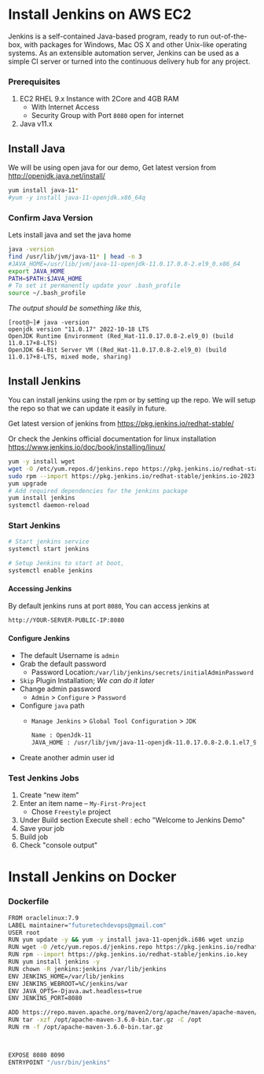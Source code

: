 # Install Jenkins on AWS EC2
Jenkins is a self-contained Java-based program, ready to run out-of-the-box, with packages for Windows, Mac OS X and other Unix-like operating systems. As an extensible automation server, Jenkins can be used as a simple CI server or turned into the continuous delivery hub for any project.

### Prerequisites
1. EC2 RHEL 9.x Instance with 2Core and 4GB RAM
   - With Internet Access
   - Security Group with Port `8080` open for internet
1. Java v11.x

## Install Java
We will be using open java for our demo, Get latest version from http://openjdk.java.net/install/
```sh
yum install java-11*
#yum -y install java-11-openjdk.x86_64q
```

### Confirm Java Version
Lets install java and set the java home
```sh
java -version
find /usr/lib/jvm/java-11* | head -n 3
#JAVA_HOME=/usr/lib/jvm/java-11-openjdk-11.0.17.0.8-2.el9_0.x86_64
export JAVA_HOME
PATH=$PATH:$JAVA_HOME
# To set it permanently update your .bash_profile
source ~/.bash_profile
```
_The output should be something like this,_
```
[root@~]# java -version
openjdk version "11.0.17" 2022-10-18 LTS
OpenJDK Runtime Environment (Red_Hat-11.0.17.0.8-2.el9_0) (build 11.0.17+8-LTS)
OpenJDK 64-Bit Server VM ((Red_Hat-11.0.17.0.8-2.el9_0) (build 11.0.17+8-LTS, mixed mode, sharing)
```

## Install Jenkins
You can install jenkins using the rpm or by setting up the repo. We will setup the repo so that we can update it easily in future.

Get latest version of jenkins from https://pkg.jenkins.io/redhat-stable/

Or check the Jenkins official documentation for linux installation https://www.jenkins.io/doc/book/installing/linux/
```sh
yum -y install wget
wget -O /etc/yum.repos.d/jenkins.repo https://pkg.jenkins.io/redhat-stable/jenkins.repo
sudo rpm --import https://pkg.jenkins.io/redhat-stable/jenkins.io-2023.key
yum upgrade
# Add required dependencies for the jenkins package
yum install jenkins
systemctl daemon-reload
```

### Start Jenkins
```sh
# Start jenkins service
systemctl start jenkins

# Setup Jenkins to start at boot,
systemctl enable jenkins
```

#### Accessing Jenkins
By default jenkins runs at port `8080`, You can access jenkins at
```sh
http://YOUR-SERVER-PUBLIC-IP:8080
```
#### Configure Jenkins
- The default Username is `admin`
- Grab the default password 
  - Password Location:`/var/lib/jenkins/secrets/initialAdminPassword`
- `Skip` Plugin Installation; _We can do it later_
- Change admin password
  - `Admin` > `Configure` > `Password`
- Configure `java` path
  - `Manage Jenkins` > `Global Tool Configuration` > `JDK`  
 
	```sh
	Name : OpenJdk-11
	JAVA_HOME : /usr/lib/jvm/java-11-openjdk-11.0.17.0.8-2.0.1.el7_9.i386
	```
- Create another admin user id

### Test Jenkins Jobs
1. Create “new item”
1. Enter an item name – `My-First-Project`
   - Chose `Freestyle` project
1. Under Build section
	Execute shell : echo "Welcome to Jenkins Demo"
1. Save your job 
1. Build job
1. Check "console output"

# Install Jenkins on Docker
### Dockerfile
```sh
FROM oraclelinux:7.9
LABEL maintainer="futuretechdevops@gmail.com"
USER root
RUN yum update -y && yum -y install java-11-openjdk.i686 wget unzip
RUN wget -O /etc/yum.repos.d/jenkins.repo https://pkg.jenkins.io/redhat-stable/jenkins.repo
RUN rpm --import https://pkg.jenkins.io/redhat-stable/jenkins.io.key
RUN yum install jenkins -y
RUN chown -R jenkins:jenkins /var/lib/jenkins
ENV JENKINS_HOME=/var/lib/jenkins
ENV JENKINS_WEBROOT=%C/jenkins/war
ENV JAVA_OPTS=-Djava.awt.headless=true
ENV JENKINS_PORT=8080

ADD https://repo.maven.apache.org/maven2/org/apache/maven/apache-maven/3.6.0/apache-maven-3.6.0-bin.tar.gz /opt
RUN tar -xzf /opt/apache-maven-3.6.0-bin.tar.gz -C /opt
RUN rm -f /opt/apache-maven-3.6.0-bin.tar.gz



EXPOSE 8080 8090
ENTRYPOINT "/usr/bin/jenkins"
```
